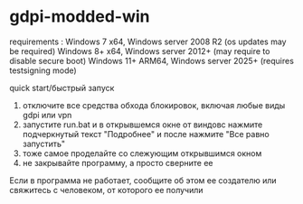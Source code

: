 # gdpi-modded-win

requirements :
 Windows 7 x64, Windows server 2008 R2 (os updates may be required)
 Windows 8+ x64, Windows server 2012+ (may require to disable secure boot)
 Windows 11+ ARM64, Windows server 2025+ (requires testsigning mode)

quick start/быстрый запуск

1) отключите все средства обхода блокировок, включая любые виды gdpi или vpn
2) запустите run.bat и в открывшемся окне от виндовс нажмите подчеркнутый текст "Подробнее" и после нажмите "Все равно запустить"
3) тоже самое проделайте со слежующим открывшимся окном
4) не закрывайте программу, а просто сверните ее

Если в программа не работает, сообщите об этом ее создателю или свяжитесь с человеком, от которого ее получили
